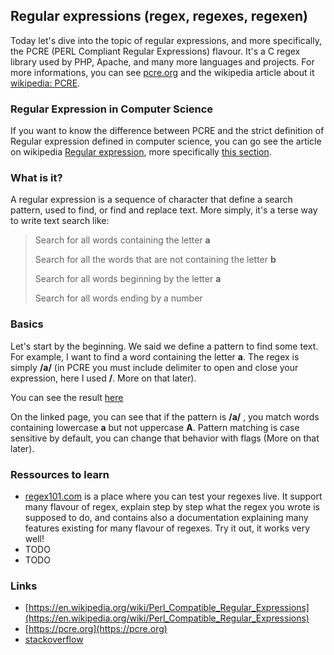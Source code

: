 ## Regular expressions (regex, regexes, regexen) ##

Today let's dive into the topic of regular expressions, and more specifically, the PCRE (PERL Compliant Regular Expressions) flavour. It's a C regex library used by PHP, Apache, and many more languages and projects. For more informations, you can see [pcre.org](https://pcre.org/ "pcre.org") and the wikipedia article about it [wikipedia: PCRE](https://en.wikipedia.org/wiki/Perl_Compatible_Regular_Expressions "Wikipedia: PCRE").

### Regular Expression in Computer Science ###

If you want to know the difference between PCRE and the strict definition of Regular expression defined in computer science, you can go see the article on wikipedia [Regular expression](https://en.wikipedia.org/wiki/Regular_expression), more specifically [this section](https://en.wikipedia.org/wiki/Regular_expression#Patterns_for_non-regular_languages).

### What is it? ###

A regular expression is a sequence of character that define a search pattern, used to find, or find and replace text. More simply, it's a terse way to write text search like:

> Search for all words containing the letter **a** 
> 
> Search for all the words that are not containing the letter **b**
>
> Search for all words beginning by the letter **a**
>
> Search for all words ending by a number

### Basics ###

Let's start by the beginning. We said we define a pattern to find some text. For example, I want to find a word containing the letter **a**. The regex is simply **/a/** (in PCRE you must include delimiter to open and close your expression, here I used **/**. More on that later).   

You can see the result [here](https://regex101.com/r/hJYGGz/1/)

On the linked page, you can see that if the pattern is **/a/** , you match words containing lowercase **a** but not uppercase **A**. Pattern matching is case sensitive by default, you can change that behavior with flags (More on that later).

### Ressources to learn ###
- [regex101.com](https://regex101.com/) is a place where you can test your regexes live. It support many flavour of regex, explain step by step what the regex you wrote is supposed to do, and contains also a documentation explaining many features existing for many flavour of regexes. Try it out, it works very well! 
- TODO
- TODO

### Links ###
- [https://en.wikipedia.org/wiki/Perl_Compatible_Regular_Expressions](https://en.wikipedia.org/wiki/Perl_Compatible_Regular_Expressions)
- [https://pcre.org](https://pcre.org)
- [stackoverflow](https://stackoverflow.com/questions/tagged/regex)